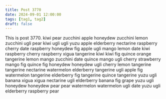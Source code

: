 ```yaml
---
title: Post 3770
date: 2024-09-01 12:00:00
tags: [tag1, tag2]
draft: false
---
```

This is post 3770.
kiwi
pear
zucchini
apple
honeydew
zucchini
lemon
zucchini
ugli
pear
kiwi
ugli
ugli
yuzu
apple
elderberry
nectarine
raspberry
cherry
date
raspberry
honeydew
fig
apple
ugli
mango
lemon
date
kiwi
raspberry
cherry
raspberry
xigua
tangerine
kiwi
kiwi
fig
quince
orange
tangerine
lemon
mango
zucchini
date
quince
mango
ugli
cherry
strawberry
mango
fig
quince
fig
honeydew
honeydew
ugli
cherry
lemon
tangerine
tangerine
nectarine
watermelon
elderberry
tangerine
ugli
apple
fig
watermelon
tangerine
elderberry
fig
tangerine
quince
tangerine
yuzu
ugli
banana
xigua
xigua
nectarine
ugli
elderberry
banana
fig
grape
yuzu
ugli
honeydew
honeydew
pear
pear
watermelon
watermelon
ugli
date
yuzu
ugli
elderberry
raspberry
pear
